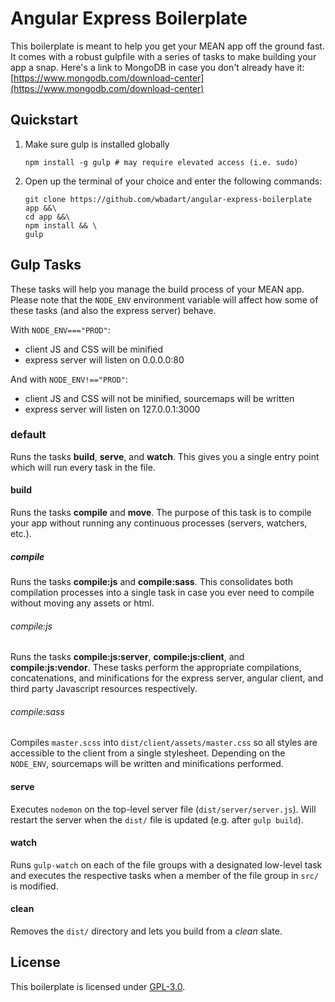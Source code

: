 # Angular Express Boilerplate
This boilerplate is meant to help you get your MEAN app off the ground fast.  It comes with a robust gulpfile with a series of tasks to make building your app a snap.  Here's a link to MongoDB in case you don't already have it: [https://www.mongodb.com/download-center](https://www.mongodb.com/download-center)

## Quickstart

1. Make sure gulp is installed globally 

    ```
    npm install -g gulp # may require elevated access (i.e. sudo)
    ```
    
2. Open up the terminal of your choice and enter the following commands:

    ```
    git clone https://github.com/wbadart/angular-express-boilerplate app &&\
    cd app &&\
    npm install && \
    gulp
    ```

## Gulp Tasks
These tasks will help you manage the build process of your MEAN app.  Please note that the `NODE_ENV` environment variable will affect how some of these tasks (and also the express server) behave.

With `NODE_ENV==="PROD"`:

- client JS and CSS will be minified
- express server will listen on 0.0.0.0:80

And with `NODE_ENV!=="PROD"`:

- client JS and CSS will not be minified, sourcemaps will be written
- express server will listen on 127.0.0.1:3000

### default
Runs the tasks **build**, **serve**, and **watch**.  This gives you a single entry point which will run every task in the file.

#### build
Runs the tasks **compile** and **move**.  The purpose of this task is to compile your app without running any continuous processes (servers, watchers, etc.).

##### compile
Runs the tasks **compile:js** and **compile:sass**.  This consolidates both compilation processes into a single task in case you ever need to compile without moving any assets or html.

###### compile:js
Runs the tasks **compile:js:server**, **compile:js:client**, and **compile:js:vendor**.  These tasks perform the appropriate compilations, concatenations, and minifications for the express server, angular client, and third party Javascript resources respectively.

###### compile:sass
Compiles `master.scss` into `dist/client/assets/master.css` so all styles are accessible to the client from a single stylesheet.  Depending on the `NODE_ENV`, sourcemaps will be written and minifications performed.

#### serve
Executes `nodemon` on the top-level server file (`dist/server/server.js`).  Will restart the server when the `dist/` file is updated (e.g. after `gulp build`).

#### watch
Runs `gulp-watch` on each of the file groups with a designated low-level task and executes the respective tasks when a member of the file group in `src/` is modified.

#### clean
Removes the `dist/` directory and lets you build from a *clean* slate.

## License
This boilerplate is licensed under [GPL-3.0](https://www.gnu.org/licenses/gpl-3.0.txt).

